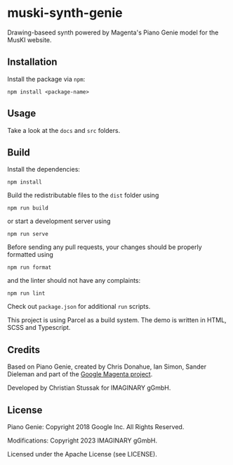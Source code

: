 # muski-synth-genie

Drawing-baseed synth powered by Magenta's Piano Genie model for the MusKI website.

## Installation

Install the package via `npm`:

```shell
npm install <package-name>
```

## Usage

Take a look at the `docs` and `src` folders.

## Build

Install the dependencies:

```shell
npm install
```

Build the redistributable files to the `dist` folder using

```shell
npm run build
```

or start a development server using

```shell
npm run serve
```

Before sending any pull requests, your changes should be properly formatted
using

```shell
npm run format
```

and the linter should not have any complaints:

```shell
npm run lint
```

Check out `package.json` for additional `run` scripts.

This project is using Parcel as a build system. The demo is written in HTML,
SCSS and Typescript.

## Credits

Based on Piano Genie, created by Chris Donahue, Ian Simon, Sander Dieleman and part of the 
[Google Magenta project](https://magenta.tensorflow.org/).

Developed by Christian Stussak for IMAGINARY gGmbH.

## License

Piano Genie:
Copyright 2018 Google Inc. All Rights Reserved.

Modifications:
Copyright 2023 IMAGINARY gGmbH.

Licensed under the Apache License (see LICENSE).

